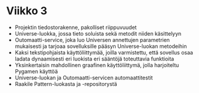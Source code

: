 # Viikko 3

- Projektin tiedostorakenne, pakolliset riippuvuudet
- Universe-luokka, jossa tieto soluista sekä metodit niiden käsittelyyn
- Outomaatti-service, joka luo Universen annettujen parametrien mukaisesti ja tarjoaa sovelluksille pääsyn Universe-luokan metodeihin
- Kaksi tekstipohjaista käyttöliittymää, joilla varmistettu, että sovellus osaa ladata dynaamisesti eri luokista eri sääntöjä toteuttavia funktioita
- Yksinkertaisin mahdollinen graafinen käyttöliittymä, jolla harjoiteltu Pygamen käyttöä
- Universe-luokan ja Outomaatti-servicen automaattitestit
- Raakile Pattern-luokasta ja -repositorystä
